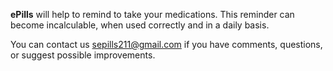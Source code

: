 **ePills**  will help to  remind to take your medications. This reminder can become incalculable, when used correctly and in a daily basis.


You can contact us <sepills211@gmail.com> if you have comments, questions, or suggest possible improvements.

